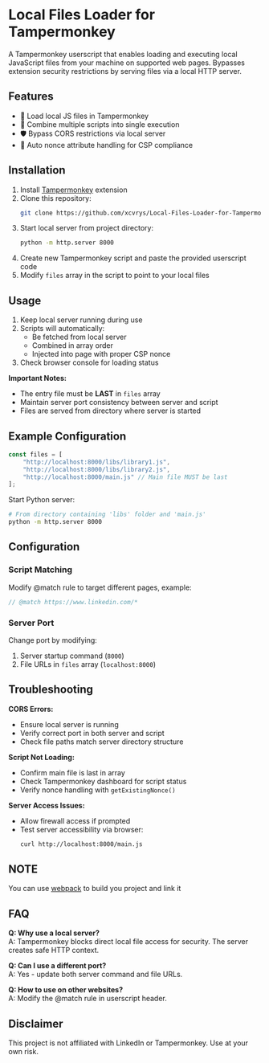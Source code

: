 # Local Files Loader for Tampermonkey

A Tampermonkey userscript that enables loading and executing local JavaScript files from your machine on supported web pages. Bypasses extension security restrictions by serving files via a local HTTP server.

## Features

- 🚀 Load local JS files in Tampermonkey
- 🔗 Combine multiple scripts into single execution
- 🛡️ Bypass CORS restrictions via local server
- 🔐 Auto nonce attribute handling for CSP compliance

## Installation

1. Install [Tampermonkey](https://www.tampermonkey.net/) extension
2. Clone this repository:
   ```bash
   git clone https://github.com/xcvrys/Local-Files-Loader-for-Tampermonkey.git
   ```
3. Start local server from project directory:
   ```bash
   python -m http.server 8000
   ```
4. Create new Tampermonkey script and paste the provided userscript code
5. Modify `files` array in the script to point to your local files

## Usage

1. Keep local server running during use
2. Scripts will automatically:
   - Be fetched from local server
   - Combined in array order
   - Injected into page with proper CSP nonce
3. Check browser console for loading status

**Important Notes:**
- The entry file must be **LAST** in `files` array
- Maintain server port consistency between server and script
- Files are served from directory where server is started

## Example Configuration

```javascript
const files = [
    "http://localhost:8000/libs/library1.js",
    "http://localhost:8000/libs/library2.js",
    "http://localhost:8000/main.js" // Main file MUST be last
];
```

Start Python server:
```bash
# From directory containing 'libs' folder and 'main.js'
python -m http.server 8000
```

## Configuration

### Script Matching
Modify @match rule to target different pages, example:
```javascript
// @match https://www.linkedin.com/*
```

### Server Port
Change port by modifying:
1. Server startup command (`8000`)
2. File URLs in `files` array (`localhost:8000`)

## Troubleshooting

**CORS Errors:**
- Ensure local server is running
- Verify correct port in both server and script
- Check file paths match server directory structure

**Script Not Loading:**
- Confirm main file is last in array
- Check Tampermonkey dashboard for script status
- Verify nonce handling with `getExistingNonce()`

**Server Access Issues:**
- Allow firewall access if prompted
- Test server accessibility via browser:
  ```bash
  curl http://localhost:8000/main.js
  ```
## NOTE
You can use [webpack](https://webpack.js.org/) to build you project and link it

## FAQ

**Q: Why use a local server?**  
A: Tampermonkey blocks direct local file access for security. The server creates safe HTTP context.

**Q: Can I use a different port?**  
A: Yes - update both server command and file URLs.

**Q: How to use on other websites?**  
A: Modify the @match rule in userscript header.

## Disclaimer

This project is not affiliated with LinkedIn or Tampermonkey. Use at your own risk.
